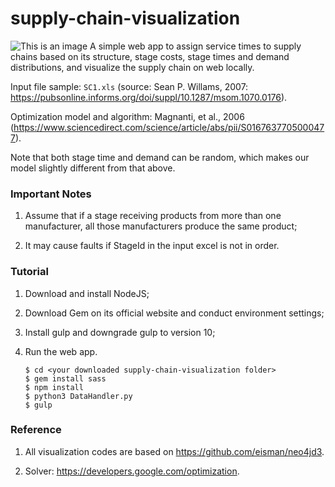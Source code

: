 # supply-chain-visualization
![This is an image](https://github.com/FzyEstelle/supply-chain-visualization/blob/main/SC1-Snapshot.png)
A simple web app to assign service times to supply chains based on its structure, stage costs, stage times and demand distributions, and visualize the supply chain on web locally.

Input file sample: `SC1.xls` (source: Sean P. Willams, 2007: https://pubsonline.informs.org/doi/suppl/10.1287/msom.1070.0176).

Optimization model and algorithm: Magnanti, et al., 2006 (https://www.sciencedirect.com/science/article/abs/pii/S0167637705000477).

Note that both stage time and demand can be random, which makes our model slightly different from that above.

### Important Notes
1. Assume that if a stage receiving products from more than one manufacturer, all those manufacturers produce the same product;

2. It may cause faults if StageId in the input excel is not in order.

### Tutorial
1. Download and install NodeJS;

2. Download Gem on its official website and conduct environment settings;

3. Install gulp and downgrade gulp to version 10;

4. Run the web app.
   ```
   $ cd <your downloaded supply-chain-visualization folder>
   $ gem install sass
   $ npm install
   $ python3 DataHandler.py
   $ gulp
   ```

### Reference
1. All visualization codes are based on https://github.com/eisman/neo4jd3.

2. Solver: https://developers.google.com/optimization.
